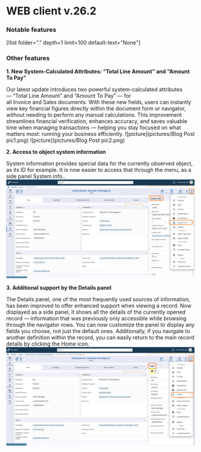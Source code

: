 # WEB client v.26.2
### Notable features
[!list folder="." depth=1 limit=100 default-text="None"]

### Other features
**1. New System-Calculated Attributes: “Total Line Amount” and “Amount To Pay”**

Our latest update introduces two powerful system-calculated attributes — “Total Line Amount” and “Amount To Pay” — for all Invoice and Sales documents.
With these new fields, users can instantly view key financial figures directly within the document form or navigator, without needing to perform any manual calculations.
This improvement streamlines financial verification, enhances accuracy, and saves valuable time when managing transactions — helping you stay focused on what matters most: running your business efficiently.
![picture](pictures/Blog Post pic1.png)
![picture](pictures/Blog Post pic2.png)

**2. Access to object system information**

System information provides special data for the currently observed object, as its ID for example. It is now easier to access that through the menu, as a side panel System info..
![picture](pictures/system_info_panel.png)

**3. Additional support by the Details panel**

The Details panel, one of the most frequently used sources of information, has been improved to offer enhanced support when viewing a record.
Now displayed as a side panel, it shows all the details of the currently opened record — information that was previously only accessible while browsing through the navigator rows.
You can now customize the panel to display any fields you choose, not just the default ones.
Additionally, if you navigate to another definition within the record, you can easily return to the main record details by clicking the Home icon.
![picture](pictures/details-panel.png)
